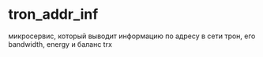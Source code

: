 # tron_addr_inf
микросервис, который выводит информацию по адресу в сети трон, его bandwidth, energy и баланс trx

